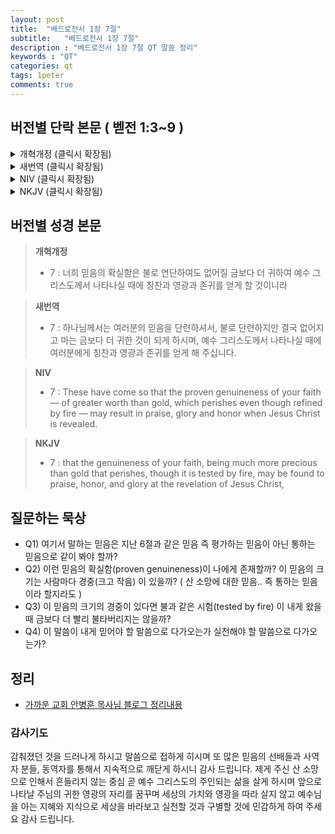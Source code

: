 ```yaml
---
layout: post
title:  "베드로전서 1장 7절"
subtitle:   "베드로전서 1장 7절"
description : "베드로전서 1장 7절 QT 말씀 정리"
keywords : "QT"
categories: qt
tags: 1peter
comments: true
---
```


## 버전별 단락 본문 ( 벧전 1:3~9 )

<details>
<summary> 개혁개정 (클릭시 확장됨)</summary>
<div markdown="1">

>* 3 : 우리 주 예수 그리스도의 아버지 하나님을 찬송하리로다 그의 많으신 긍휼대로 예수 그리스도를 죽은 자 가운데서 부활하게 하심으로 말미암아 우리를 거듭나게 하사 산 소망이 있게 하시며
>* 4 : 썩지 않고 더럽지 않고 쇠하지 아니하는 유업을 잇게 하시나니 곧 너희를 위하여 하늘에 간직하신 것이라
>* 5 : 너희는 말세에 나타내기로 예비하신 구원을 얻기 위하여 믿음으로 말미암아 하나님의 능력으로 보호하심을 받았느니라
>* 6 : 그러므로 너희가 이제 여러 가지 시험으로 말미암아 잠깐 근심하게 되지 않을 수 없으나 오히려 크게 기뻐하는도다
>* `7 : 너희 믿음의 확실함은 불로 연단하여도 없어질 금보다 더 귀하여 예수 그리스도께서 나타나실 때에 칭찬과 영광과 존귀를 얻게 할 것이니라`
>* 8 : 예수를 너희가 보지 못하였으나 사랑하는도다 이제도 보지 못하나 믿고 말할 수 없는 영광스러운 즐거움으로 기뻐하니
>* 9 : 믿음의 결국 곧 영혼의 구원을 받음이라
</div>
</details>

<details>
<summary> 새번역 (클릭시 확장됨)</summary>
<div markdown="1">

>* 3 : 우리 주 예수 그리스도의 하나님 아버지께 찬양을 드립시다. 하나님께서는 그 크신 자비로 우리를 새로 태어나게 하셨습니다. 그리하여 그는, 죽은 사람들 가운데서 예수 그리스도가 부활하심으로 말미암아 우리로 하여금 산 소망을 갖게 해 주셨으며,
>* 4 : 썩지 않고 더러워지지 않고 낡아 없어지지 않는 유산을 물려받게 하셨습니다. 이 유산은 여러분을 위하여 하늘에 간직되어 있습니다.`
>* 5 : 하나님께서는 여러분의 믿음을 보시고 그의 능력으로 여러분을 보호해 주시며, 마지막 때에 나타나기로 되어 있는 구원을 얻게 해 주십니다.
>* 6 : 그러므로 여러분이 지금 잠시동안 여러 가지 시련 속에서 어쩔 수 없이 슬픔을 당하게 되었다 하더라도 기뻐하십시오.
>* `7 : 하나님께서는 여러분의 믿음을 단련하셔서, 불로 단련하지만 결국 없어지고 마는 금보다 더 귀한 것이 되게 하시며, 예수 그리스도께서 나타나실 때에 여러분에게 칭찬과 영광과 존귀를 얻게 해 주십니다.`
>* 8 : 여러분은 그리스도를 본 일이 없으면서도 사랑하며, 지금 그를 보지 못하면서도 믿으며, 말로 다 표현할 수 없는 즐거움과 영광을 누리면서 기뻐하고 있습니다.
>* 9 : 여러분은 믿음의 목표 곧 여러분의 영혼의 구원을 받고 있는 것입니다.
</div>
</details>

<details>
<summary> NIV (클릭시 확장됨)</summary>
<div markdown="1">

>* 3 : Praise be to the God and Father of our Lord Jesus Christ! In his great mercy he has given us new birth into a living hope through the resurrection of Jesus Christ from the dead,
>* 4 : and into an inheritance that can never perish, spoil or fade. This inheritance is kept in heaven for you,
>* 5 : who through faith are shielded by God’s power until the coming of the salvation that is ready to be revealed in the last time.
>* 6 : In all this you greatly rejoice, though now for a little while you may have had to suffer grief in all kinds of trials.
>* `7 : These have come so that the proven genuineness of your faith — of greater worth than gold, which perishes even though refined by fire — may result in praise, glory and honor when Jesus Christ is revealed.`
>* 8 : Though you have not seen him, you love him; and even though you do not see him now, you believe in him and are filled with an inexpressible and glorious joy, 
>* 9 : for you are receiving the end result of your faith, the salvation of your souls.
</div>
</details>

<details>
<summary> NKJV (클릭시 확장됨)</summary>
<div markdown="1">

>* 3 : Blessed be the God and Father of our Lord Jesus Christ, who according to His abundant mercy has begotten us again to a living hope through the resurrection of Jesus Christ from the dead,
>* 4 : to an inheritance incorruptible and undefiled and that does not fade away, reserved in heaven for you
>* 5 : who are kept by the power of God through faith for salvation ready to be revealed in the last time.
>* 6 : In this you greatly rejoice, though now for a little while, if need be, you have been grieved by various trials,
>* `7 : that the genuineness of your faith, being much more precious than gold that perishes, though it is tested by fire, may be found to praise, honor, and glory at the revelation of Jesus Christ,` 
>* 8 : whom having not seen you love. Though now you do not see Him, yet believing, you rejoice with joy inexpressible and full of glory, 
>* 9 : receiving the end of your faith—the salvation of your souls.
</div>
</details>

## 버전별 성경 본문

> **개혁개정**
>* 7 : 너희 믿음의 확실함은 불로 연단하여도 없어질 금보다 더 귀하여 예수 그리스도께서 나타나실 때에 칭찬과 영광과 존귀를 얻게 할 것이니라

> **새번역**
>* 7 : 하나님께서는 여러분의 믿음을 단련하셔서, 불로 단련하지만 결국 없어지고 마는 금보다 더 귀한 것이 되게 하시며, 예수 그리스도께서 나타나실 때에 여러분에게 칭찬과 영광과 존귀를 얻게 해 주십니다.

> **NIV**
>* 7 : These have come so that the proven genuineness of your faith — of greater worth than gold, which perishes even though refined by fire — may result in praise, glory and honor when Jesus Christ is revealed.

> **NKJV**
>* 7 : that the genuineness of your faith, being much more precious than gold that perishes, though it is tested by fire, may be found to praise, honor, and glory at the revelation of Jesus Christ, 

## 질문하는 묵상

* Q1) 여기서 말하는 믿음은 지난 6절과 같은 믿음 즉 평가하는 믿음이 아닌 통하는 믿음으로 같이 봐야 할까?
* Q2) 이런 믿음의 확실함(proven genuineness)이 나에게 존재할까? 이 믿음의 크기는 사람마다 경중(크고 작음) 이 있을까? ( 산 소망에 대한 믿음.. 즉 통하는 믿음이라 할지라도 )
* Q3) 이 믿음의 크기의 경중이 있다면 불과 같은 시험(tested by fire) 이 내게 왔을때 금보다 더 빨리 불타버리지는 않을까?
* Q4) 이 말씀이 내게 믿어야 할 말씀으로 다가오는가 실천해야 할 말씀으로 다가오는가?

## 정리
* [가까운 교회 안병훈 목사님 블로그 정리내용](https://blog.naver.com/tolerance2018/221417560927)

### 감사기도
감춰졌던 것을 드러나게 하시고 말씀으로 접하게 히시며 또 많은 믿음의 선배들과 사역자 분들, 동역자를 통해서 지속적으로 깨닫게 하시니 감사 드립니다.
제게 주신 산 소망으로 인해서 흔들리지 않는 중심 곧 예수 그리스도의 주인되는 삶을 살게 하시며 앞으로 나타날 주님의 귀한 영광의 자리를 꿈꾸며
세상의 가치와 영광을 따라 살지 않고 예수님을 아는 지혜와 지식으로 세상을 바라보고 실천할 것과 구별할 것에 민감하게 하여 주세요
감사 드립니다.